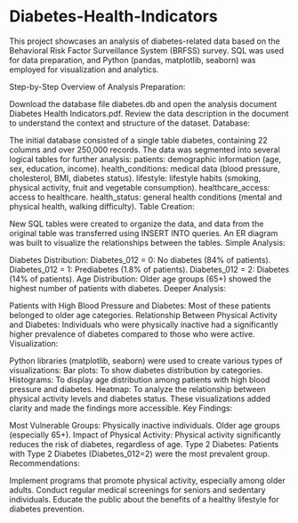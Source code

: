 # Diabetes-Health-Indicators
This project showcases an analysis of diabetes-related data based on the Behavioral Risk Factor Surveillance System (BRFSS) survey. SQL was used for data preparation, and Python (pandas, matplotlib, seaborn) was employed for visualization and analytics.

Step-by-Step Overview of Analysis
Preparation:

Download the database file diabetes.db and open the analysis document Diabetes Health Indicators.pdf.
Review the data description in the document to understand the context and structure of the dataset.
Database:

The initial database consisted of a single table diabetes, containing 22 columns and over 250,000 records.
The data was segmented into several logical tables for further analysis:
patients: demographic information (age, sex, education, income).
health_conditions: medical data (blood pressure, cholesterol, BMI, diabetes status).
lifestyle: lifestyle habits (smoking, physical activity, fruit and vegetable consumption).
healthcare_access: access to healthcare.
health_status: general health conditions (mental and physical health, walking difficulty).
Table Creation:

New SQL tables were created to organize the data, and data from the original table was transferred using INSERT INTO queries.
An ER diagram was built to visualize the relationships between the tables.
Simple Analysis:

Diabetes Distribution:
Diabetes_012 = 0: No diabetes (84% of patients).
Diabetes_012 = 1: Prediabetes (1.8% of patients).
Diabetes_012 = 2: Diabetes (14% of patients).
Age Distribution:
Older age groups (65+) showed the highest number of patients with diabetes.
Deeper Analysis:

Patients with High Blood Pressure and Diabetes:
Most of these patients belonged to older age categories.
Relationship Between Physical Activity and Diabetes:
Individuals who were physically inactive had a significantly higher prevalence of diabetes compared to those who were active.
Visualization:

Python libraries (matplotlib, seaborn) were used to create various types of visualizations:
Bar plots: To show diabetes distribution by categories.
Histograms: To display age distribution among patients with high blood pressure and diabetes.
Heatmap: To analyze the relationship between physical activity levels and diabetes status.
These visualizations added clarity and made the findings more accessible.
Key Findings:

Most Vulnerable Groups:
Physically inactive individuals.
Older age groups (especially 65+).
Impact of Physical Activity:
Physical activity significantly reduces the risk of diabetes, regardless of age.
Type 2 Diabetes:
Patients with Type 2 Diabetes (Diabetes_012=2) were the most prevalent group.
Recommendations:

Implement programs that promote physical activity, especially among older adults.
Conduct regular medical screenings for seniors and sedentary individuals.
Educate the public about the benefits of a healthy lifestyle for diabetes prevention.
